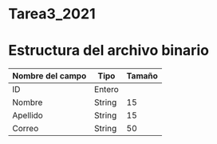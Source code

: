 # Tarea3_2021

# Estructura del archivo binario

| Nombre del campo | Tipo | Tamaño  |
|---|---|---|
| ID | Entero |  |
| Nombre | String  | 15  |
| Apellido  | String  | 15 |
| Correo  | String  | 50 |
